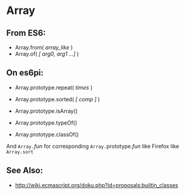Array
=====

From ES6:
---------

+ Array.from( *array_like* )
+ Array.of( *[ arg0, arg1 ...]* )

On es6pi:
---------

+ Array.prototype.repeat( *times* )
+ Array.prototype.sorted( *[ comp ]* )

+ Array.prototype.isArray()
+ Array.prototype.typeOf()
+ Array.prototype.classOf()

And `Array.`*fun* for corresponding `Array.`prototype.*fun* like Firefox
like `Array.sort`

See Also:
---------

+ http://wiki.ecmascript.org/doku.php?id=proposals:builtin_classes
